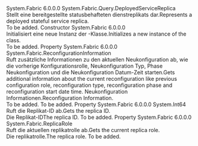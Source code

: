 <Type Name="DeployedStatefulServiceReplica" FullName="System.Fabric.Query.DeployedStatefulServiceReplica">
  <TypeSignature Language="C#" Value="public sealed class DeployedStatefulServiceReplica : System.Fabric.Query.DeployedServiceReplica" />
  <TypeSignature Language="ILAsm" Value=".class public auto ansi sealed beforefieldinit DeployedStatefulServiceReplica extends System.Fabric.Query.DeployedServiceReplica" />
  <TypeSignature Language="DocId" Value="T:System.Fabric.Query.DeployedStatefulServiceReplica" />
  <TypeSignature Language="VB.NET" Value="Public NotInheritable Class DeployedStatefulServiceReplica&#xA;Inherits DeployedServiceReplica" />
  <TypeSignature Language="F#" Value="type DeployedStatefulServiceReplica = class&#xA;    inherit DeployedServiceReplica" />
  <AssemblyInfo>
    <AssemblyName>System.Fabric</AssemblyName>
    <AssemblyVersion>6.0.0.0</AssemblyVersion>
  </AssemblyInfo>
  <Base>
    <BaseTypeName>System.Fabric.Query.DeployedServiceReplica</BaseTypeName>
  </Base>
  <Interfaces />
  <Docs>
    <summary>
      <para><span data-ttu-id="a1703-101">Stellt eine bereitgestellte statusbehafteten dienstreplikats dar.</span><span class="sxs-lookup"><span data-stu-id="a1703-101">Represents a deployed stateful service replica.</span></span></para>
    </summary>
    <remarks>To be added.</remarks>
  </Docs>
  <Members>
    <Member MemberName=".ctor">
      <MemberSignature Language="C#" Value="public DeployedStatefulServiceReplica ();" />
      <MemberSignature Language="ILAsm" Value=".method public hidebysig specialname rtspecialname instance void .ctor() cil managed" />
      <MemberSignature Language="DocId" Value="M:System.Fabric.Query.DeployedStatefulServiceReplica.#ctor" />
      <MemberSignature Language="VB.NET" Value="Public Sub New ()" />
      <MemberType>Constructor</MemberType>
      <AssemblyInfo>
        <AssemblyName>System.Fabric</AssemblyName>
        <AssemblyVersion>6.0.0.0</AssemblyVersion>
      </AssemblyInfo>
      <Parameters />
      <Docs>
        <summary>
          <para><span data-ttu-id="a1703-102">Initialisiert eine neue Instanz der <see cref="T:System.Fabric.Query.DeployedStatefulServiceReplica" />-Klasse.</span><span class="sxs-lookup"><span data-stu-id="a1703-102">Initializes a new instance of the <see cref="T:System.Fabric.Query.DeployedStatefulServiceReplica" /> class.</span></span></para>
        </summary>
        <remarks>To be added.</remarks>
      </Docs>
    </Member>
    <Member MemberName="ReconfigurationInformation">
      <MemberSignature Language="C#" Value="public System.Fabric.ReconfigurationInformation ReconfigurationInformation { get; }" />
      <MemberSignature Language="ILAsm" Value=".property instance class System.Fabric.ReconfigurationInformation ReconfigurationInformation" />
      <MemberSignature Language="DocId" Value="P:System.Fabric.Query.DeployedStatefulServiceReplica.ReconfigurationInformation" />
      <MemberSignature Language="VB.NET" Value="Public ReadOnly Property ReconfigurationInformation As ReconfigurationInformation" />
      <MemberSignature Language="F#" Value="member this.ReconfigurationInformation : System.Fabric.ReconfigurationInformation" Usage="System.Fabric.Query.DeployedStatefulServiceReplica.ReconfigurationInformation" />
      <MemberType>Property</MemberType>
      <AssemblyInfo>
        <AssemblyName>System.Fabric</AssemblyName>
        <AssemblyVersion>6.0.0.0</AssemblyVersion>
      </AssemblyInfo>
      <ReturnValue>
        <ReturnType>System.Fabric.ReconfigurationInformation</ReturnType>
      </ReturnValue>
      <Docs>
        <summary>
          <para><span data-ttu-id="a1703-103">Ruft zusätzliche Informationen zu den aktuellen Neukonfiguration ab, wie die vorherige Konfigurationsrolle, Neukonfiguration Typ, Phase Neukonfiguration und die Neukonfiguration Datum-Zeit starten.</span><span class="sxs-lookup"><span data-stu-id="a1703-103">Gets additional information about the current reconfiguration like previous configuration role, reconfiguration type, reconfiguration phase and reconfiguration start date time.</span></span></para>
          <value><span data-ttu-id="a1703-104">Neukonfiguration Informationen.</span><span class="sxs-lookup"><span data-stu-id="a1703-104">Reconfiguration Information.</span></span></value>
        </summary>
        <value>To be added.</value>
        <remarks>To be added.</remarks>
      </Docs>
    </Member>
    <Member MemberName="ReplicaId">
      <MemberSignature Language="C#" Value="public long ReplicaId { get; }" />
      <MemberSignature Language="ILAsm" Value=".property instance int64 ReplicaId" />
      <MemberSignature Language="DocId" Value="P:System.Fabric.Query.DeployedStatefulServiceReplica.ReplicaId" />
      <MemberSignature Language="VB.NET" Value="Public ReadOnly Property ReplicaId As Long" />
      <MemberSignature Language="F#" Value="member this.ReplicaId : int64" Usage="System.Fabric.Query.DeployedStatefulServiceReplica.ReplicaId" />
      <MemberType>Property</MemberType>
      <AssemblyInfo>
        <AssemblyName>System.Fabric</AssemblyName>
        <AssemblyVersion>6.0.0.0</AssemblyVersion>
      </AssemblyInfo>
      <ReturnValue>
        <ReturnType>System.Int64</ReturnType>
      </ReturnValue>
      <Docs>
        <summary>
          <para><span data-ttu-id="a1703-105">Ruft die Replikat-ID ab.</span><span class="sxs-lookup"><span data-stu-id="a1703-105">Gets the replica ID.</span></span></para>
        </summary>
        <value>
          <para><span data-ttu-id="a1703-106">Die Replikat-ID</span><span class="sxs-lookup"><span data-stu-id="a1703-106">The replica ID.</span></span></para>
        </value>
        <remarks>To be added.</remarks>
      </Docs>
    </Member>
    <Member MemberName="ReplicaRole">
      <MemberSignature Language="C#" Value="public System.Fabric.ReplicaRole ReplicaRole { get; }" />
      <MemberSignature Language="ILAsm" Value=".property instance valuetype System.Fabric.ReplicaRole ReplicaRole" />
      <MemberSignature Language="DocId" Value="P:System.Fabric.Query.DeployedStatefulServiceReplica.ReplicaRole" />
      <MemberSignature Language="VB.NET" Value="Public ReadOnly Property ReplicaRole As ReplicaRole" />
      <MemberSignature Language="F#" Value="member this.ReplicaRole : System.Fabric.ReplicaRole" Usage="System.Fabric.Query.DeployedStatefulServiceReplica.ReplicaRole" />
      <MemberType>Property</MemberType>
      <AssemblyInfo>
        <AssemblyName>System.Fabric</AssemblyName>
        <AssemblyVersion>6.0.0.0</AssemblyVersion>
      </AssemblyInfo>
      <ReturnValue>
        <ReturnType>System.Fabric.ReplicaRole</ReturnType>
      </ReturnValue>
      <Docs>
        <summary>
          <para><span data-ttu-id="a1703-107">Ruft die aktuellen replikatrolle ab.</span><span class="sxs-lookup"><span data-stu-id="a1703-107">Gets the current replica role.</span></span></para>
        </summary>
        <value>
          <para><span data-ttu-id="a1703-108">Die replikatrolle.</span><span class="sxs-lookup"><span data-stu-id="a1703-108">The replica role.</span></span></para>
        </value>
        <remarks>To be added.</remarks>
      </Docs>
    </Member>
  </Members>
</Type>